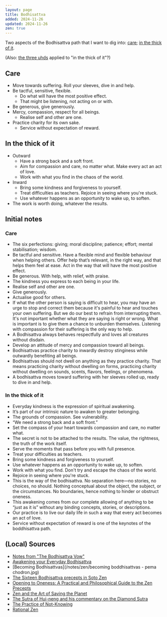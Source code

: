 ```yaml
---
layout: page
title: Bodhisattva
added: 2024-11-26
updated: 2024-11-26
zen: true
---
```


Two aspects of the Bodhisattva path that I want to dig into: [care](#care); [in the thick of it](#in-the-thick-of-it).

(Also: [the three uhds](/thinking/the-three-uhds/) applied to "in the thick of it"?)

## Care

- Move towards suffering. Roll your sleeves, dive in and help.
- Be tactful, sensitive, flexible.
    - Do what will have the most positive effect.
    - That might be listening, not acting on or with.
- Be generous, give generously.
- Mercy, compassion, respect for all beings.
    - Realise self and other are one.
- Practice charity for its own sake.
    - Service without expectation of reward.

## In the thick of it

- Outward
    - Have a strong back and a soft front.
    - Aim for compassion and care, no matter what. Make every act an act of love.
    - Work with what you find in the chaos of the world.
- Inward
    - Bring some kindness and forgiveness to yourself.
    - Treat difficulties as teachers. Rejoice in seeing where you're stuck.
    - Use whatever happens as an opportunity to wake up, to soften.
- The work is worth doing, whatever the results.

## Initial notes

### Care

- The six perfections: giving; moral discipline; patience; effort; mental stabilisation; wisdom.
- Be tactful and sensitive. Have a flexible mind and flexible behaviour when helping others. Offer help that’s relevant, in the right way, and that helps them feel at ease. Act in the way that will have the most positive effect.
- Be generous. With help, with relief, with praise.
- The kindness you express to each being in your life.
- Realise self and other are one.
- Give generously.
- Actualise good for others.
- If what the other person is saying is difficult to hear, you may have an urge to stop and correct them because it's painful to hear and touches your own suffering. But we do our best to refrain from interrupting them. It's not important whether what they are saying is right or wrong. What is important is to give them a chance to unburden themselves. Listening with compassion for their suffering is the only way to help.
- A Bodhisattva always behaves respectfully and loves all creatures without disdain.
- Develop an attitude of mercy and compassion toward all beings.
- Bodhisattvas practice charity to inwardly destroy stinginess while outwardly benefiting all beings.
- Bodhisattvas should not dwell on anything as they practice charity. That means practicing charity without dwelling on forms, practicing charity without dwelling on sounds, scents, flavors, feelings, or phenomena.
- A bodhisattva moves toward suffering with her sleeves rolled up, ready to dive in and help.

### In the thick of it

- Everyday kindness is the expression of spiritual awakening.
- It’s part of our intrinsic nature to awaken to greater belonging.
- The grounds of compassion. See vulnerability.
- “We need a strong back and a soft front.”
- Set the compass of your heart towards compassion and care, no matter what.
- The secret is not to be attached to the results. The value, the rightness, the truth of the work itself.
- Serve the moments that pass before you with full presence.
- Treat your difficulties as teachers.
- Bring some kindness and forgiveness to yourself.
- Use whatever happens as an opportunity to wake up, to soften.
- Work with what you find. Don't try and escape the chaos of the world.
- Rejoice in seeing where you're stuck.
- This is the way of the bodhisattva. No separation here—no stories, no choices, no should. Nothing conceptual about the object, the subject, or the circumstances. No boundaries, hence nothing to hinder or obstruct oneness.
- This awakening comes from our complete allowing of anything to be “just as it is” without any binding concepts, stories, or descriptions.
- Our practice is to live our daily life in such a way that every act becomes an act of love.
- Service without expectation of reward is one of the keynotes of the boddhisattva path.

## (Local) Sources

- [Notes from "The Bodhisattva Vow"](/thinking/the-bodhisattva-vow/)
- [Awakening your Everyday Bodhisattva](/thinking/awakening-your-everyday-bodhisattva/)
- [Becoming Bodhisattvas](/notes/zen/becoming boddhisattvas - pema chodron.jpg)
- [The Sixteen Bodhisattva precepts in Soto Zen](/notes/zen/the%20sixteen%20bodhisattva%20precepts%20in%20soto%20zen.jpg)
- [Opening to Oneness: A Practical and Philosophical Guide to the Zen Precepts](/thinking/zen/opening-to-oneness/)
- [Zen and the Art of Saving the Planet](/thinking/zen/zen-and-the-art-of-saving-the-planet/)
- [The Sutra of Hui-neng and his commentary on the Diamond Sutra](/thinking/zen/the-sutra-of-hui-neng-and-his-commentary-on-the-diamond-sutra/)
- [The Practice of Not-Knowing](/thinking/zen/the-practice-of-not-knowing/)
- [Rational Zen](/thinking/zen/rational-zen/)
